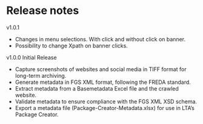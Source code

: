 Release notes
================================================================================
v1.0.1
* Changes in menu selections. With click and without click on banner.
* Possibility to change Xpath on banner clicks.

v1.0.0 Initial Release
* Capture screenshots of websites and social media in TIFF format for long-term archiving.
* Generate metadata in FGS XML format, following the FREDA standard.
* Extract metadata from a Basemetadata Excel file and the crawled website.
* Validate metadata to ensure compliance with the FGS XML XSD schema.
* Export a metadata file (Package-Creator-Metadata.xlsx) for use in LTA’s Package Creator.